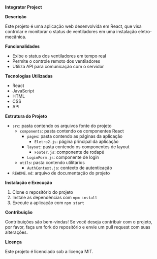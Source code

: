 **Integrator Project**

**Descrição**

Este projeto é uma aplicação web desenvolvida em React, que visa controlar e monitorar o status de ventiladores em uma instalação eletro-mecânica.

**Funcionalidades**

* Exibe o status dos ventiladores em tempo real
* Permite o controle remoto dos ventiladores
* Utiliza API para comunicação com o servidor

**Tecnologias Utilizadas**

* React
* JavaScript
* HTML
* CSS
* API

**Estrutura do Projeto**

* `src`: pasta contendo os arquivos fonte do projeto
	+ `components`: pasta contendo os componentes React
		- `pages`: pasta contendo as páginas da aplicação
			- `Eletro2.js`: página principal da aplicação
		- `layout`: pasta contendo os componentes de layout
			- `Footer.js`: componente de rodapé
		- `LoginForm.js`: componente de login
	+ `utils`: pasta contendo utilitários
		- `AuthContext.js`: contexto de autenticação
* `README.md`: arquivo de documentação do projeto

**Instalação e Execução**

1. Clone o repositório do projeto
2. Instale as dependências com `npm install`
3. Execute a aplicação com `npm start`

**Contribuição**

Contribuições são bem-vindas! Se você deseja contribuir com o projeto, por favor, faça um fork do repositório e envie um pull request com suas alterações.

**Licença**

Este projeto é licenciado sob a licença MIT.